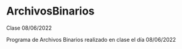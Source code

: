 # ArchivosBinarios
Clase 08/06/2022

Programa de Archivos Binarios realizado en clase el día 08/06/2022
